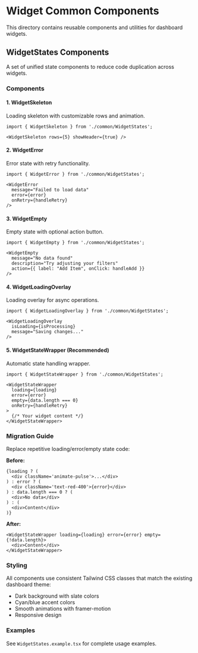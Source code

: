 # Widget Common Components

This directory contains reusable components and utilities for dashboard widgets.

## WidgetStates Components

A set of unified state components to reduce code duplication across widgets.

### Components

#### 1. WidgetSkeleton
Loading skeleton with customizable rows and animation.

```tsx
import { WidgetSkeleton } from './common/WidgetStates';

<WidgetSkeleton rows={5} showHeader={true} />
```

#### 2. WidgetError
Error state with retry functionality.

```tsx
import { WidgetError } from './common/WidgetStates';

<WidgetError 
  message="Failed to load data" 
  error={error}
  onRetry={handleRetry} 
/>
```

#### 3. WidgetEmpty
Empty state with optional action button.

```tsx
import { WidgetEmpty } from './common/WidgetStates';

<WidgetEmpty 
  message="No data found"
  description="Try adjusting your filters"
  action={{ label: "Add Item", onClick: handleAdd }}
/>
```

#### 4. WidgetLoadingOverlay
Loading overlay for async operations.

```tsx
import { WidgetLoadingOverlay } from './common/WidgetStates';

<WidgetLoadingOverlay 
  isLoading={isProcessing} 
  message="Saving changes..."
/>
```

#### 5. WidgetStateWrapper (Recommended)
Automatic state handling wrapper.

```tsx
import { WidgetStateWrapper } from './common/WidgetStates';

<WidgetStateWrapper
  loading={loading}
  error={error}
  empty={data.length === 0}
  onRetry={handleRetry}
>
  {/* Your widget content */}
</WidgetStateWrapper>
```

### Migration Guide

Replace repetitive loading/error/empty state code:

**Before:**
```tsx
{loading ? (
  <div className='animate-pulse'>...</div>
) : error ? (
  <div className='text-red-400'>{error}</div>
) : data.length === 0 ? (
  <div>No data</div>
) : (
  <div>Content</div>
)}
```

**After:**
```tsx
<WidgetStateWrapper loading={loading} error={error} empty={!data.length}>
  <div>Content</div>
</WidgetStateWrapper>
```

### Styling

All components use consistent Tailwind CSS classes that match the existing dashboard theme:
- Dark background with slate colors
- Cyan/blue accent colors
- Smooth animations with framer-motion
- Responsive design

### Examples

See `WidgetStates.example.tsx` for complete usage examples.